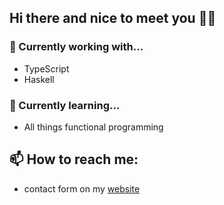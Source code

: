 ## Hi there and nice to meet you 🍻👋


### 🔭 Currently working  with...
- TypeScript
- Haskell

### 🌱 Currently learning...
- All things functional programming

## 📫 How to reach me:
- contact form on my [website](japiirainen.com)

